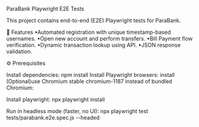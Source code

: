 ParaBank Playwright E2E Tests

This project contains end-to-end (E2E) Playwright tests for ParaBank.

📌 Features
•Automated registration with unique timestamp-based usernames.
•Open new account and perform transfers.
•Bill Payment flow verification.
•Dynamic transaction lookup using API.
•JSON response validation.


⚙️ Prerequisites

Install dependencies: 
npm install 
Install Playwright browsers:
install (Optional)use Chromium stable chromium-1187 instead of bundled Chromium:

Install playwright:
npx playwright install

Run in headless mode (faster, no UI):
npx playwright test tests/parabank.e2e.spec.js --headed 





